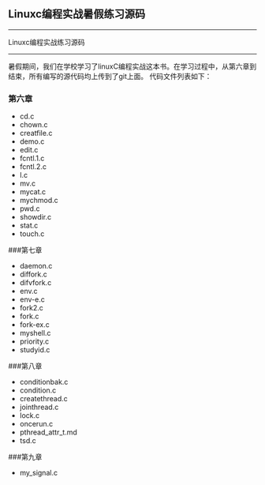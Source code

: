 ## Linuxc编程实战暑假练习源码

***
 Linuxc编程实战练习源码
***
暑假期间，我们在学校学习了linuxC编程实战这本书。在学习过程中，从第六章到结束，所有编写的源代码均上传到了git上面。
代码文件列表如下：
### 第六章
* cd.c
* chown.c
* creatfile.c
* demo.c
* edit.c
* fcntl.1.c
* fcntl.2.c
* l.c
* mv.c
* mycat.c
* mychmod.c
* pwd.c
* showdir.c
* stat.c
* touch.c

###第七章

* daemon.c
* diffork.c
* difvfork.c
* env.c
* env-e.c
* fork2.c
* fork.c
* fork-ex.c
* myshell.c
* priority.c
* studyid.c

###第八章

* conditionbak.c
* condition.c
* createthread.c
* jointhread.c
* lock.c
* oncerun.c
* pthread_attr_t.md
* tsd.c

###第九章

* my_signal.c


